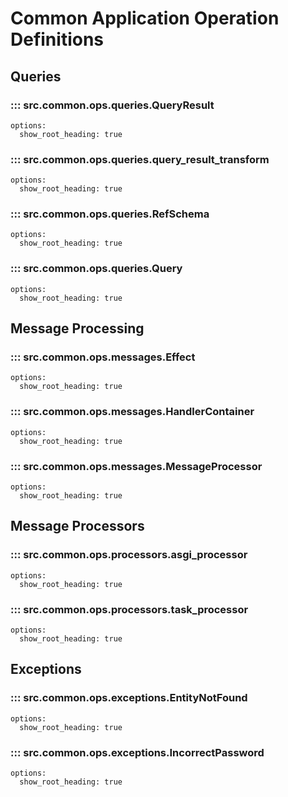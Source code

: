 # Common Application Operation Definitions

## Queries

### ::: src.common.ops.queries.QueryResult
    options:
      show_root_heading: true
### ::: src.common.ops.queries.query_result_transform
    options:
      show_root_heading: true
### ::: src.common.ops.queries.RefSchema
    options:
      show_root_heading: true
### ::: src.common.ops.queries.Query
    options:
      show_root_heading: true

## Message Processing

### ::: src.common.ops.messages.Effect
    options:
      show_root_heading: true
### ::: src.common.ops.messages.HandlerContainer
    options:
      show_root_heading: true
### ::: src.common.ops.messages.MessageProcessor
    options:
      show_root_heading: true

## Message Processors

### ::: src.common.ops.processors.asgi_processor
    options:
      show_root_heading: true
### ::: src.common.ops.processors.task_processor
    options:
      show_root_heading: true

## Exceptions

### ::: src.common.ops.exceptions.EntityNotFound
    options:
      show_root_heading: true
### ::: src.common.ops.exceptions.IncorrectPassword
    options:
      show_root_heading: true
